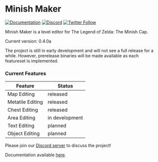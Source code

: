 # Minish Maker

[![Documentation](https://img.shields.io/badge/gitbook-docs-187818.svg)](https://docs.minishmaker.com)
[![Discord](https://discordapp.com/api/guilds/342341497024151553/embed.png?style=shield)](https://discord.gg/ndFuWbV)
[![Twitter Follow](https://img.shields.io/badge/follow-%40minishmaker-blue.svg?style=flat&logo=twitter)](https://twitter.com/minishmaker)

Minish Maker is a level editor for The Legend of Zelda: The Minish Cap.

Current version: 0.4.0a

The project is still in early development and will not see a full release for a while.
However, prerelease binaries will be made available as each featureset is implemented.

### Current Features
Feature | Status
------- | ------
Map Editing | released
Metatile Editing | released
Chest Editing | released
Area Editing | in development
Text Editing | planned
Object Editing | planned

Please join our [Discord server](https://discord.gg/ndFuWbV) to discuss the project!

Documentation available [here](https://docs.minishmaker.com).
